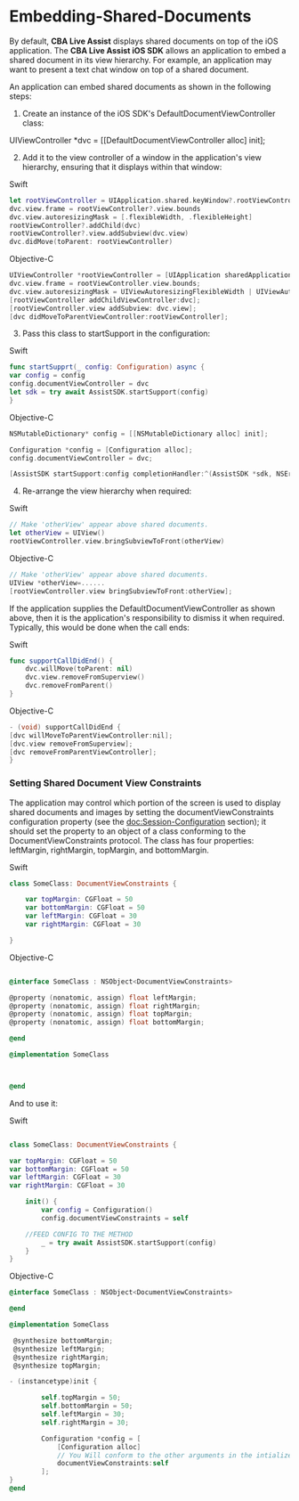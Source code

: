# Embedding-Shared-Documents

By default, **CBA Live Assist** displays shared documents on top of the iOS application. The **CBA Live Assist iOS SDK** allows an application to embed a shared document in its view hierarchy. For example, an application may want to present a text chat window on top of a shared document.

An application can embed shared documents as shown in the following steps:

1.  Create an instance of the iOS SDK's DefaultDocumentViewController class:

UIViewController \*dvc = \[\[DefaultDocumentViewController alloc\] init\];

2.  Add it to the view controller of a window in the application's view hierarchy, ensuring that it displays within that window:

Swift
```swift
let rootViewController = UIApplication.shared.keyWindow?.rootViewController
dvc.view.frame = rootViewController?.view.bounds
dvc.view.autoresizingMask = [.flexibleWidth, .flexibleHeight]
rootViewController?.addChild(dvc)
rootViewController?.view.addSubview(dvc.view)
dvc.didMove(toParent: rootViewController)
```

Objective-C
```objective-c
UIViewController *rootViewController = [UIApplication sharedApplication].keyWindow.rootViewController;
dvc.view.frame = rootViewController.view.bounds;
dvc.view.autoresizingMask = UIViewAutoresizingFlexibleWidth | UIViewAutoresizingFlexibleHeight;
[rootViewController addChildViewController:dvc];
[rootViewController.view addSubview: dvc.view];
[dvc didMoveToParentViewController:rootViewController];
```
3.  Pass this class to startSupport in the configuration:

Swift
```swift
func startSupprt(_ config: Configuration) async {
var config = config
config.documentViewController = dvc
let sdk = try await AssistSDK.startSupport(config)
}
```

Objective-C
```objective-c
NSMutableDictionary* config = [[NSMutableDictionary alloc] init];

Configuration *config = [Configuration alloc];
config.documentViewController = dvc;

[AssistSDK startSupport:config completionHandler:^(AssistSDK *sdk, NSError * error) {}];
```

4.  Re-arrange the view hierarchy when required:

Swift
```swift
// Make 'otherView' appear above shared documents.
let otherView = UIView()
rootViewController.view.bringSubviewToFront(otherView)
```

Objective-C
```objective-c
// Make 'otherView' appear above shared documents.
UIView *otherView=......
[rootViewController.view bringSubviewToFront:otherView];
```

If the application supplies the DefaultDocumentViewController as shown above, then it is the application's responsibility to dismiss it when required. Typically, this would be done when the call ends:

Swift
```swift
func supportCallDidEnd() {
    dvc.willMove(toParent: nil)
    dvc.view.removeFromSuperview()
    dvc.removeFromParent()
}
```

Objective-C
```objective-c
- (void) supportCallDidEnd {
[dvc willMoveToParentViewController:nil];
[dvc.view removeFromSuperview];
[dvc removeFromParentViewController];
}
```

### Setting Shared Document View Constraints

The application may control which portion of the screen is used to display shared documents and images by setting the documentViewConstraints configuration property (see the <doc:Session-Configuration> section); it should set the property to an object of a class conforming to the DocumentViewConstraints protocol. The class has four properties: leftMargin, rightMargin, topMargin, and bottomMargin.

Swift
```swift
class SomeClass: DocumentViewConstraints {

    var topMargin: CGFloat = 50
    var bottomMargin: CGFloat = 50
    var leftMargin: CGFloat = 30
    var rightMargin: CGFloat = 30

}
```

Objective-C
```objective-c

@interface SomeClass : NSObject<DocumentViewConstraints>

@property (nonatomic, assign) float leftMargin;
@property (nonatomic, assign) float rightMargin;
@property (nonatomic, assign) float topMargin;
@property (nonatomic, assign) float bottomMargin;

@end

@implementation SomeClass



@end
```
And to use it:

Swift
```swift

class SomeClass: DocumentViewConstraints {

var topMargin: CGFloat = 50
var bottomMargin: CGFloat = 50
var leftMargin: CGFloat = 30
var rightMargin: CGFloat = 30

    init() {
        var config = Configuration()
        config.documentViewConstraints = self

    //FEED CONFIG TO THE METHOD 
        _ = try await AssistSDK.startSupport(config)
    }
}
```

Objective-C
```objective-c
@interface SomeClass : NSObject<DocumentViewConstraints>

@end

@implementation SomeClass

 @synthesize bottomMargin;
 @synthesize leftMargin;
 @synthesize rightMargin;
 @synthesize topMargin;

- (instancetype)init {

        self.topMargin = 50;
        self.bottomMargin = 50;
        self.leftMargin = 30;
        self.rightMargin = 30;

        Configuration *config = [
            [Configuration alloc]
            // You Will conform to the other arguments in the intializer as well, but we set the delegate here anyways
            documentViewConstraints:self
        ];
}
@end
```
